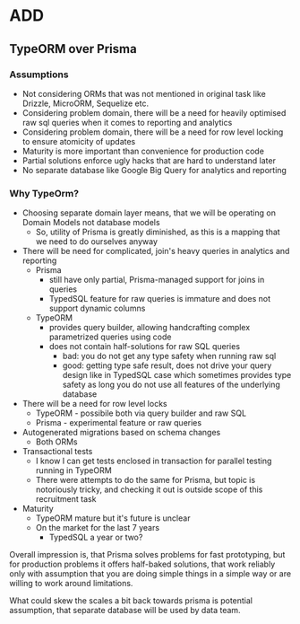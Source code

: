 # ADD 

## TypeORM over Prisma 

### Assumptions 
* Not considering ORMs that was not mentioned in original task like Drizzle, MicroORM, Sequelize etc. 
* Considering problem domain, there will be a need for heavily optimised raw sql queries when it comes to reporting and analytics 
* Considering problem domain, there will be a need for row level locking to ensure atomicity of updates
* Maturity is more important than convenience for production code 
* Partial solutions enforce ugly hacks that are hard to understand later
* No separate database like Google Big Query for analytics and reporting

### Why TypeOrm?
* Choosing separate domain layer means, that we will be operating on Domain Models not database models
  * So, utility of Prisma is greatly diminished, as this is a mapping that we need to do ourselves anyway
* There will be need for complicated, join's heavy queries in analytics and reporting
  * Prisma
    * still have only partial, Prisma-managed support for joins in queries
    * TypedSQL feature for raw queries is immature and does not support dynamic columns  
  * TypeORM
    * provides query builder, allowing handcrafting complex parametrized queries using code 
    * does not contain half-solutions for raw SQL queries 
      * bad: you do not get any type safety when running raw sql 
      * good: getting type safe result, does not drive your query design like in TypedSQL case which sometimes provides type safety as long you do not use all features of the underlying database
* There will be a need for row level locks 
  * TypeORM - possibile both via query builder and raw SQL 
  * Prisma - experimental feature or raw queries 
* Autogenerated migrations based on schema changes 
  * Both ORMs
* Transactional tests 
  * I know I can get tests enclosed in transaction for parallel testing running in TypeORM
  * There were attempts to do the same for Prisma, but topic is notoriously tricky, and checking it out is outside scope of this recruitment task
* Maturity
  * TypeORM mature but it's future is unclear 
  * On the market for the last 7 years
    * TypedSQL a year or two? 

Overall impression is, that Prisma solves problems for fast prototyping, but for production problems it offers half-baked solutions, that work reliably only with assumption that you are doing simple things in a simple way or are willing to work around limitations. 

What could skew the scales a bit back towards prisma is potential assumption, that separate database will be used by data team.
